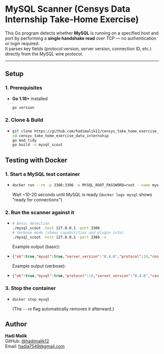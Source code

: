 # MySQL Scanner (Censys Data Internship Take-Home Exercise)

This Go program detects whether **MySQL** is running on a specified host and port by performing a **single handshake read** over TCP — no authentication or login required.  
It parses key fields (protocol version, server version, connection ID, etc.) directly from the MySQL wire protocol.

---

## Setup

### 1. Prerequisites
- **Go 1.18+** installed  
    ```bash
    go version
    ```

### 2. Clone & Build
- 
    ```bash
    git clone https://github.com/hadimalik12/censys_take_home_exercise_data_internship.git
    cd censys_take_home_exercise_data_internship
    go mod tidy
    go build -o mysql_scout
    ```

## Testing with Docker
### 1. Start a MySQL test container
- 
    ```bash
    docker run --rm -p 3306:3306 -e MYSQL_ROOT_PASSWORD=root --name mysql mysql:8
    ```
    Wait ~10-20 seconds until MySQL is ready (```docker logs mysql``` shows "ready for connections")

### 2. Run the scanner against it
- 
    ```bash
    # Basic detection
    ./mysql_scout -host 127.0.0.1 -port 3306
    # Verbose mode (shows capabilities and plugin info)
    ./mysql_scout -host 127.0.0.1 -port 3306 -v
    ```
    
    Example output (basic):
-
    ```json
    {"ok":true,"mysql":true,"server_version":"8.4.6","protocol":10,"connection_id":10}
    ```
    

    Example output (verbose):
-
    ```json
    {"ok":true,"mysql":true,"protocol":10,"server_version":"8.4.6","connection_id":10,"capability_flags":3758096383,"character_set":255,"status_flags":2,"auth_plugin":"caching_sha2_password","preview_hex":"490000000a382e342e36000a000000372f57253907084a00ffffff0200ffdf15000000000000000000006d514e625f1e7571025e4d5e0063616368696e675f73"}
    ```

### 3. Stop the container
-
    ```bash
    docker stop mysql
    ```
    (The ```--rm``` flag automatically removes it afterward.)

## Author
**Hadi Malik**  
GitHub: [@hadimalik12](https://github.com/hadimalik12)  
Email: hadia7549@gmail.com



